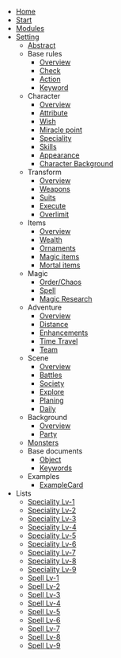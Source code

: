 <!-- docs/_sidebar.md -->

* [Home](documents/home.md)
* [Start](documents/start.md)
* [Modules](documents/Modules.md)
* [Setting](documents/documents.md)
	* [Abstract](documents/MTTTabstract.md)
	* Base rules
		* [Overview](documents/MTTTbase.md)
		* [Check](documents/MTTTcheck.md)
		* [Action](documents/MTTTaction.md)
		* [Keyword](documents/MTTTkeyword.md)
	* Character
		* [Overview](documents/MTTTchaview.md)
		* [Attribute](documents/MTTTcharacter.md)
		* [Wish](documents/MTTTwish.md)
		* [Miracle point](documents/MTTTmirp.md)
		* [Speciality](documents/MTTTspeciality.md)
		* [Skills](documents/MTTTskill.md)
		* [Appearance](documents/MTTTappearance.md)
		* [Character Background](documents/MTTTchaba.md)
	* Transform
		* [Overview](documents/MTTTtrans.md)
		* [Weapons](documents/MTTTweapon.md)
		* [Suits](documents/MTTTsuit.md)
		* [Execute](documents/MTTTexecute.md)
		* [Overlimit](documents/MTTToverlimit.md)
	* Items
		* [Overview](documents/MTTTitems.md)
		* [Wealth](documents/MTTTwealth.md)
		* [Ornaments](documents/MTTTornaments.md)
		* [Magic items](documents/MTTTmagicitems.md)
		* [Mortal items](documents/MTTTmortalitems.md)
	* Magic
		* [Order/Chaos](documents/MTTToc.md)
		* [Spell](documents/MTTTspelloverview.md)
		* [Magic Research](documents/MTTTmagicre.md)
	* Adventure
		* [Overview](documents/MTTTadventure.md)
		* [Distance](documents/MTTTdistance.md)	
		* [Enhancements](documents/MTTTenhance.md)
		* [Time Travel](documents/MTTTtrttravel.md)	
		* [Team](documents/MTTTteams.md)	
	* Scene
		* [Overview](documents/MTTTscene.md)
		* [Battles](documents/MTTTbattle.md)
		* [Society](documents/MTTTsocialbattle.md)
		* [Explore](documents/MTTTexplore.md)
		* [Planing](documents/MTTTplan.md)
		* [Daily](documents/MTTTdaily.md)
	* Background
		* [Overview](documents/MTTTbackground.md)
		* [Party](documents/MTTTparty.md)
	* [Monsters](documents/MTTTmonsters.md)
	* Base documents
		* [Object](documents/MTTTobject.md)
		* [Keywords](documents/MTTTkeywords.md)
	* Examples
		* [ExampleCard](documents/MTTTcharactersheet.md)
* Lists
	* [Speciality Lv-1](documents/MTTTspecis1.md)
	* [Speciality Lv-2](documents/MTTTspecis2.md)
	* [Speciality Lv-3](documents/MTTTspecis3.md)
	* [Speciality Lv-4](documents/MTTTspecis4.md)
	* [Speciality Lv-5](documents/MTTTspecis5.md)
	* [Speciality Lv-6](documents/MTTTspecis6.md)
	* [Speciality Lv-7](documents/MTTTspecis7.md)
	* [Speciality Lv-8](documents/MTTTspecis8.md)
	* [Speciality Lv-9](documents/MTTTspecis9.md)
	* [Spell Lv-1](documents/MTTTspells1.md)
	* [Spell Lv-2](documents/MTTTspells2.md)
	* [Spell Lv-3](documents/MTTTspells3.md)
	* [Spell Lv-4](documents/MTTTspells4.md)
	* [Spell Lv-5](documents/MTTTspells5.md)
	* [Spell Lv-6](documents/MTTTspells6.md)
	* [Spell Lv-7](documents/MTTTspells7.md)
	* [Spell Lv-8](documents/MTTTspells8.md)
	* [Spell Lv-9](documents/MTTTspells9.md)

